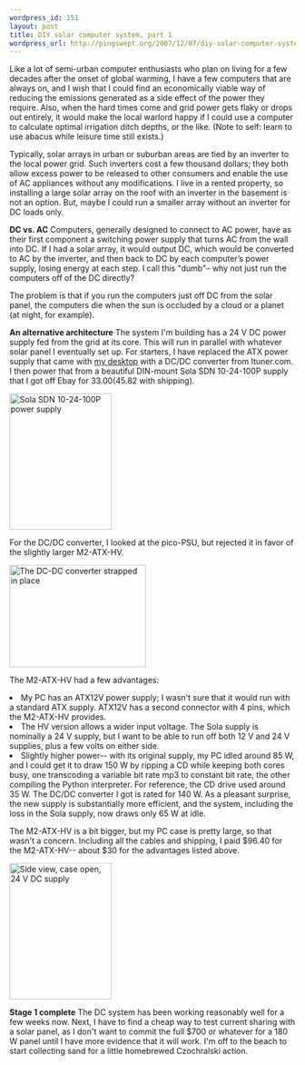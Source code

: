 ```yaml
--- 
wordpress_id: 151
layout: post
title: DIY solar computer system, part 1
wordpress_url: http://pingswept.org/2007/12/07/diy-solar-computer-system-part-1/
---
```

Like a lot of semi-urban computer enthusiasts who plan on living for a few decades after the onset of global warming, I have a few computers that are always on, and I wish that I could find an economically viable way of reducing the emissions generated as a side effect of the power they require. Also, when the hard times come and grid power gets flaky or drops out entirely, it would make the local warlord happy if I could use a computer to calculate optimal irrigation ditch depths, or the like. (Note to self: learn to use abacus while leisure time still exists.)

Typically, solar arrays in urban or suburban areas are tied by an inverter to the local power grid. Such inverters cost a few thousand dollars; they both allow excess power to be released to other consumers and enable the use of AC appliances without any modifications. I live in a rented property, so installing a large solar array on the roof with an inverter in the basement is not an option. But, maybe I could run a smaller array without an inverter for DC loads only.

**DC vs. AC**
Computers, generally designed to connect to AC power, have as their first component a switching power supply that turns AC from the wall into DC. If I had a solar array, it would output DC, which would be converted to AC by the inverter, and then back to DC by each computer’s power supply, losing energy at each step. I call this "dumb"– why not just run the computers off of the DC directly?

The problem is that if you run the computers just off DC from the solar panel, the computers die when the sun is occluded by a cloud or a planet (at night, for example).

**An alternative architecture**
The system I'm building has a 24 V DC power supply fed from the grid at its core. This will run in parallel with whatever solar panel I eventually set up. For starters, I have replaced the ATX power supply that came with <a href="http://pingswept.org/2007/06/03/finally-booting-pre-installed-linux-on-an-oem-pc/">my desktop</a> with a DC/DC converter from Ituner.com. I then power that from a beautiful DIN-mount Sola SDN 10-24-100P supply that I got off Ebay for $33.00 ($45.82 with shipping).

<a href="http://www.flickr.com/photos/pingswept/2081081733/" title="Sola SDN 10-24-100P power supply by Ping Swept, on Flickr"><img src="http://farm3.static.flickr.com/2313/2081081733_116bbb2f97_m.jpg" width="180" height="240" alt="Sola SDN 10-24-100P power supply" /></a>

For the DC/DC converter, I looked at the pico-PSU, but rejected it in favor of the slightly larger M2-ATX-HV.

<a href="http://www.flickr.com/photos/pingswept/2057881038/" title="The DC-DC converter strapped in place by Ping Swept, on Flickr"><img src="http://farm3.static.flickr.com/2379/2057881038_98231f3cdd_m.jpg" width="240" height="180" alt="The DC-DC converter strapped in place" /></a>

The M2-ATX-HV had a few advantages:
	<li>My PC has an ATX12V power supply; I wasn't sure that it would run with a standard ATX supply. ATX12V has a second connector with 4 pins, which the M2-ATX-HV provides.</li>
	<li>The HV version allows a wider input voltage. The Sola supply is nominally a 24 V supply, but I want to be able to run off both 12 V and 24 V supplies, plus a few volts on either side.</li>
	<li>Slightly higher power-- with its original supply, my PC idled around 85 W, and I could get it to draw 150 W by ripping a CD while keeping both cores busy, one transcoding a variable bit rate mp3 to constant bit rate, the other compiling the Python interpreter. For reference, the CD drive used around 35 W. The DC/DC converter I got is rated for 140 W. As a pleasant surprise, the new supply is substantially more efficient, and the system, including the loss in the Sola supply, now draws only 65 W at idle.</li>

The M2-ATX-HV is a bit bigger, but my PC case is pretty large, so that wasn't a concern. Including all the cables and shipping, I paid $96.40 for the M2-ATX-HV-- about $30 for the advantages listed above.

<a href="http://www.flickr.com/photos/pingswept/2057100393/" title="Side view, case open, 24 V DC supply by Ping Swept, on Flickr"><img src="http://farm3.static.flickr.com/2180/2057100393_eb82525bc3_m.jpg" width="180" height="240" alt="Side view, case open, 24 V DC supply" /></a>

**Stage 1 complete**
The DC system has been working reasonably well for a few weeks now. Next, I have to find a cheap way to test current sharing with a solar panel, as I don't want to commit the full $700 or whatever for a 180 W panel until I have more evidence that it will work. I'm off to the beach to start collecting sand for a little homebrewed Czochralski action.
